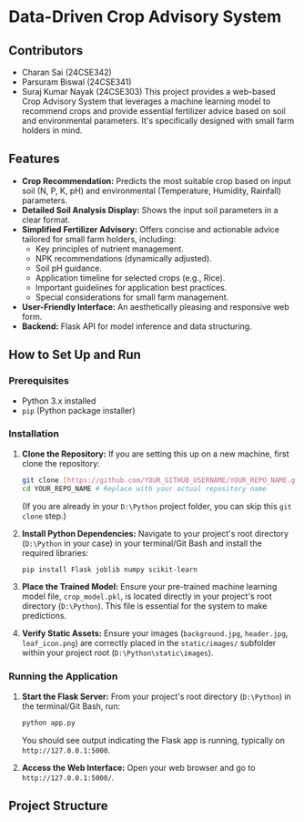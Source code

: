 # Data-Driven Crop Advisory System

## Contributors

* Charan Sai (24CSE342)
* Parsuram Biswal (24CSE341)
* Suraj Kumar Nayak (24CSE303)
This project provides a web-based Crop Advisory System that leverages a machine learning model to recommend crops and provide essential fertilizer advice based on soil and environmental parameters. It's specifically designed with small farm holders in mind.

## Features

* **Crop Recommendation:** Predicts the most suitable crop based on input soil (N, P, K, pH) and environmental (Temperature, Humidity, Rainfall) parameters.
* **Detailed Soil Analysis Display:** Shows the input soil parameters in a clear format.
* **Simplified Fertilizer Advisory:** Offers concise and actionable advice tailored for small farm holders, including:
    * Key principles of nutrient management.
    * NPK recommendations (dynamically adjusted).
    * Soil pH guidance.
    * Application timeline for selected crops (e.g., Rice).
    * Important guidelines for application best practices.
    * Special considerations for small farm management.
* **User-Friendly Interface:** An aesthetically pleasing and responsive web form.
* **Backend:** Flask API for model inference and data structuring.

## How to Set Up and Run

### Prerequisites

* Python 3.x installed
* `pip` (Python package installer)

### Installation

1.  **Clone the Repository:**
    If you are setting this up on a new machine, first clone the repository:
    ```bash
    git clone [https://github.com/YOUR_GITHUB_USERNAME/YOUR_REPO_NAME.git](https://github.com/YOUR_GITHUB_USERNAME/YOUR_REPO_NAME.git)
    cd YOUR_REPO_NAME # Replace with your actual repository name
    ```
    (If you are already in your `D:\Python` project folder, you can skip this `git clone` step.)

2.  **Install Python Dependencies:**
    Navigate to your project's root directory (`D:\Python` in your case) in your terminal/Git Bash and install the required libraries:
    ```bash
    pip install Flask joblib numpy scikit-learn
    ```

3.  **Place the Trained Model:**
    Ensure your pre-trained machine learning model file, `crop_model.pkl`, is located directly in your project's root directory (`D:\Python`). This file is essential for the system to make predictions.

4.  **Verify Static Assets:**
    Ensure your images (`background.jpg`, `header.jpg`, `leaf_icon.png`) are correctly placed in the `static/images/` subfolder within your project root (`D:\Python\static\images`).

### Running the Application

1.  **Start the Flask Server:**
    From your project's root directory (`D:\Python`) in the terminal/Git Bash, run:
    ```bash
    python app.py
    ```
    You should see output indicating the Flask app is running, typically on `http://127.0.0.1:5000`.

2.  **Access the Web Interface:**
    Open your web browser and go to `http://127.0.0.1:5000/`.

## Project Structure